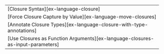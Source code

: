 ||
|--------|
| [Closure Syntax][ex-language-closure] |
| [Force Closure Capture by Value][ex-language-move-closures] |
| [Annotate Closure Types][ex-language-closure-with-type-annotations] |
| [Use Closures as Function Arguments][ex-language-closures-as-input-parameters] |

